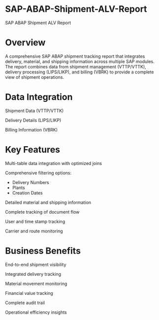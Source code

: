 # SAP-ABAP-Shipment-ALV-Report
SAP ABAP Shipment ALV Report


# Overview 

A comprehensive SAP ABAP shipment tracking report that integrates delivery, material, and shipping information across multiple SAP modules. The report combines data from shipment management (VTTP/VTTK), delivery processing (LIPS/LIKP), and billing (VBRK) to provide a complete view of shipment operations.

# Data Integration

Shipment Data (VTTP/VTTK)

Delivery Details (LIPS/LIKP)

Billing Information (VBRK)

# Key Features

Multi-table data integration with optimized joins

Comprehensive filtering options:

- Delivery Numbers
- Plants
- Creation Dates
  
Detailed material and shipping information

Complete tracking of document flow

User and time stamp tracking

Carrier and route monitoring

# Business Benefits

End-to-end shipment visibility

Integrated delivery tracking

Material movement monitoring

Financial value tracking

Complete audit trail

Operational efficiency insights
